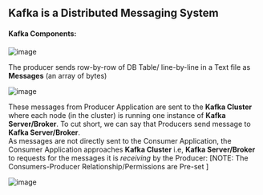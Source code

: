 ## Kafka is a Distributed Messaging System

#### Kafka Components:
![image](https://user-images.githubusercontent.com/45539698/65809785-d845ce00-e1be-11e9-826b-4c56a09b828a.png)


The producer sends row-by-row of DB Table/ line-by-line in a Text file as **Messages** (an array of bytes)

![image](https://user-images.githubusercontent.com/45539698/65785306-b3773980-e171-11e9-8b90-c8f61f6e4e52.png)

These messages from Producer Application are sent to the **Kafka Cluster** where each node (in the cluster) is running one instance of **Kafka Server/Broker**. To cut short, we can say that Producers send message to **Kafka Server/Broker**.  </br>
As messages are not directly sent to the Consumer Application, the Consumer Application approaches **Kafka Cluster** i.e, **Kafka Server/Broker** to requests for the messages it is *receiving* by the Producer:
[NOTE: The Consumers-Producer Relationship/Permissions are Pre-set ]

![image](https://user-images.githubusercontent.com/45539698/65785858-fc7bbd80-e172-11e9-8ebe-80eb31c614d8.png)



